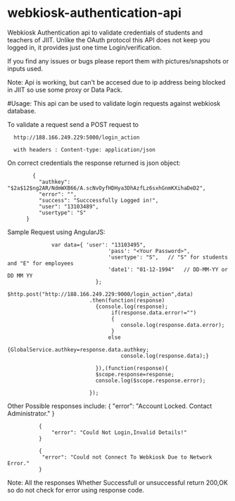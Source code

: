 # webkiosk-authentication-api
Webkiosk Authentication api to validate credentials of students and teachers of JIIT.
Unlike the OAuth protocol this API does not keep you logged in, it provides just one time Login/verification.

If you find any issues or bugs please report them with pictures/snapshots or inputs used.

Note: Api is working, but can't be accesed due to ip address being blocked in JIIT so use some proxy or Data Pack.

#Usage:
  This api can be used to validate login requests against webkiosk database.
  
  To validate a request send a POST request to 
      
      http://188.166.249.229:5000/login_action
      
      with headers : Content-type: application/json
  
  On correct credentials the response returned is json object:
            
            {
              "authkey": "$2a$12$ng2AR/NdmWXB66/A.scNvOyfHDHya3DhAzfLz6sxhGnmKXihaDeD2",
              "error": "",
              "success": "Succcessfully Logged in!",
              "user": "13103489",
              "usertype": "S"
          }

  Sample Request using AngularJS:
  
                  var data={ 'user': "13103495",
                		    		'pass': "<Your Password>",
                		    		'usertype': "S",   // "S" for students and "E" for employees
                		    		'date1': "01-12-1994"   // DD-MM-YY or DD MM YY
                		    	};
                		    $http.post("http://188.166.249.229:9000/login_action",data)
                		      .then(function(response)
                		      	{console.log(response);
                		      		 if(response.data.error!="")
                		      		 {
                		      		 	console.log(response.data.error);    
                		      		 }
                		      		else
                		      			{GlobalService.authkey=response.data.authkey;
                		      		 	console.log(response.data);}
                		      	
                		      	}),(function(response){
                		      	$scope.response=response;
                		      	console.log($scope.response.error);
                		      	
                		      });
  
  Other Possible responses include: 
              {
                  "error": "Account Locked. Contact Administrator."
              }
              
              {
                  "error": "Could Not Login,Invalid Details!"
              }
              
              {
               "error": "Could not Connect To Webkiosk Due to Network Error."
              }

  Note: All the responses Whether Successfull or unsuccessful return 200,OK so do not check for error using                response code.
  
